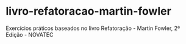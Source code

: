 # livro-refatoracao-martin-fowler
Exercícios práticos baseados no livro Refatoração - Martin Fowler, 2ª Edição - NOVATEC
